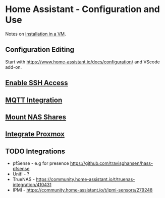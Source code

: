 # Home Assistant - Configuration and Use

Notes on [installation in a VM](../proxmox/home-assistant.md).

## Configuration Editing

Start with https://www.home-assistant.io/docs/configuration/ and VScode add-on.

## [Enable SSH Access](./home-assistant-ssh.html)

## [MQTT Integration](./home-assistant-mqtt.html)

## [Mount NAS Shares](./home-assistant-nas.html)

## [Integrate Proxmox](./home-assistant-pve.md)

## TODO Integrations

* pfSense - e.g for presence https://github.com/travisghansen/hass-pfsense
* Unifi - ?
* TrueNAS - https://community.home-assistant.io/t/truenas-integration/410431
* IPMI - https://community.home-assistant.io/t/ipmi-sensors/279248
